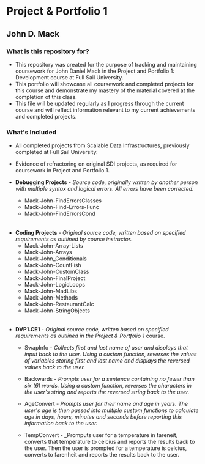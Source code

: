 # Project & Portfolio 1 #
## John D. Mack ##

### What is this repository for? ###

* This repository was created for the purpose of tracking and maintaining coursework for John Daniel Mack in the Project and Portfolio 1: Development course at Full Sail University.
* This portfolio will showcase all coursework and completed projects for this course and demonstrate my mastery of the material covered at the completion of this class.
* This file will be updated regularly as I progress through the current course and will reflect information relevant to my current achievements and completed projects.

### What's Included ##

* All completed projects from Scalable Data Infrastructures, previously completed at Full Sail University.
* Evidence of refractoring on original SDI projects, as required for coursework in Project and Portfolio 1.

* **Debugging Projects** - _Source code, originally written by another person with multiple syntax and logical errors.  All errors have been corrected._
	* Mack-John-FindErrorsClasses
	* Mack-John-Find-Errors-Func
	* Mack-John-FindErrorsCond

######
* **Coding Projects** - _Original source code, written based on specified requirements as outlined by course instructor._
	* Mack-John-Array-Lists
	* Mack-John-Arrays
	* Mack-John_Conditionals
	* Mack-John-CountFish
	* Mack-John-CustomClass
	* Mack-John-FinalProject
	* Mack-John-LogicLoops
	* Mack-John-MadLibs
	* Mack-John-Methods
	* Mack-John-RestaurantCalc
	* Mack-John-StringObjects
	
######
* **DVP1.CE1** - _Original source code, written based on specified requirements as outlined in the Project & Portfolio 1_ course.
	* SwapInfo - _Collects first and last name of user and displays that input back to the user.  Using a custom function, reverses the values of variables storing first and last name and displays the reversed values back to the user._
	
	* Backwards - _Prompts user for a sentence containing no fewer than six (6) words.  Using a custom function, reverses the characters in the user's string and reports the reversed string back to the user._
	
	* AgeConvert - _Prompts user for their name and age in years.  The user's age is then passed into multiple custom functions to calculate age in days, hours, minutes and seconds before reporting this information back to the user._
	
	* TempConvert - _Promputs user for a temperature in fareneit, converts that temperature to celcius and reports the results back to the user.  Then the user is prompted for a temperature is celcius, converts to farenheit and reports the results back to the user.